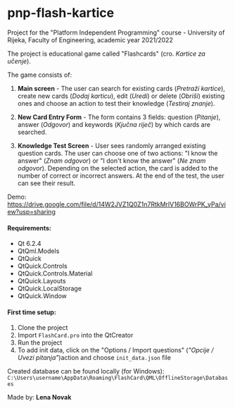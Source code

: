 # pnp-flash-kartice

Project for the "Platform Independent Programming" course - University of Rijeka, Faculty of Engineering, academic year 2021/2022

The project is educational game called "Flashcards" (cro. _Kartice za učenje_).

The game consists of:  
  
1. **Main screen** - The user can search for existing cards (_Pretraži kartice_), create new cards (_Dodaj karticu_), edit (_Uredi_) or delete (_Obriši_) existing ones and choose an action to test their knowledge (_Testiraj znanje_). 
  
2. **New Card Entry Form** - The form contains 3 fields: question (_Pitanje_), answer (_Odgovor_) and keywords (_Kjučna riječ_) by which cards are searched.
  
3. **Knowledge Test Screen** - User sees randomly arranged existing question cards. The user can choose one of two actions: "I know the answer" (_Znam odgovor_) or "I don't know the answer" (_Ne znam odgovor_). Depending on the selected action, the card is added to the number of correct or incorrect answers. At the end of the test, the user can see their result.

Demo: https://drive.google.com/file/d/14W2JVZ1Q0Z1n7RtkMrlV16BOWrPK_yPa/view?usp=sharing

#### Requirements:
- Qt 6.2.4
- QtQml.Models
- QtQuick
- QtQuick.Controls
- QtQuick.Controls.Material
- QtQuick.Layouts
- QtQuick.LocalStorage
- QtQuick.Window

#### First time setup:
1. Clone the project
2. Import `FlashCard.pro` into the QtCreator
3. Run the project
4. To add init data, click on the "Options / Import questions" (_"Opcije / Uvezi pitanja"_)action and choose `init_data.json` file

Created database can be found locally (for Windows): `C:\Users\username\AppData\Roaming\FlashCard\QML\OfflineStorage\Databases`

Made by: **Lena Novak**
